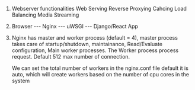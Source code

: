 1) Webserver functionalities
    Web Serving
    Reverse Proxying
    Cahcing
    Load Balancing
    Media Streaming

2) Browser  --- Nginx ---  uWSGI --- Django/React App

3) Nginx has master and worker process (default = 4), master process takes care of startup/shutdown, maintainance, Read/Evaluate configuration, Main worker processes. 
   The Worker process process request. Default 512 max number of connection.
    
   We can set the total number of workers in the nginx.conf file default it is auto, which will create workers based on the number of cpu cores in the system